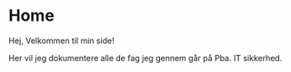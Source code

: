 # Home

Hej, Velkommen til min side!

Her vil jeg dokumentere alle de fag jeg gennem går på Pba. IT sikkerhed. 